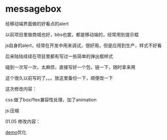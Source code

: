 # messagebox
<p>给移动端界面做的好看点的alert</p>
<p>以前项目里做商城也好，bbs也罢，都是移动端的，经常用到提示框</p>
<p>js自身的alert，经常在开发中用来调试，很好用，但是应用到生产，样式不好看</p>
<p>后来陆陆续续在项目里都有写过一些简单的弹出框样式</p>
<p>碰到一次写一次，太麻烦，直接写好一个包，链一下，随时拿来用</p>
<p>这个很久以前写的了。。。放这里备份一下，顺便改一下</p>
<p>这次修改内容：</p>
<p>css:做了box/flex兼容性处理，加了animation</p>
<p>js:压缩</p>
<p>01.05 修改内容：</p>
<p><a target="_blank" href="http://wangmoumei.github.io/messagebox.html">demo</a>优化</p>
